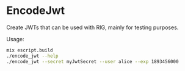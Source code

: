 # EncodeJwt

Create JWTs that can be used with RIG, mainly for testing purposes.

Usage:

```bash
mix escript.build
./encode_jwt --help
./encode_jwt --secret myJwtSecret --user alice --exp 1893456000
```
